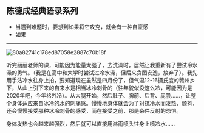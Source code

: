 ## 陈德成经典语录系列

- 当遇到难题时，要想到如果将它攻克，就会有一种自豪感
- 如果



---------

![80a82741c178ed87058e2887c70b18f](\ana20200407-1.jpg)

听完丽丽老师的课，可能因为能量太强了，去洗澡时，居然让我重新有了尝试冷水澡的勇气。（我是在高中和大学时尝试过冷水澡，但后来贪图安逸，放弃了）。我先用手沾冷水往身上拍，要知道现在虽然是四月份了，但气温12-16摄氏度的赣州乡下，从山上引下来的自来水是相当冰冷刺骨的（往年貌似没这么冷，可能因为是2020年吧，今年格外冷）。从大腿开始，然后肚子、胸前、后背、屁股……，让整个身体适应来自冰冷的水的刺痛感。慢慢地身体就会为了对抗冷水而发热、颤抖，还会慢慢接受那种冰冷刺骨的感受，而在接受之前，那是条件反射的恐惧。

身体发热也会越来越强烈，然后就可以直接用淋雨喷头往身上喷冷水……



